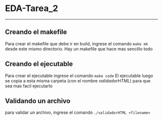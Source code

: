 # EDA-Tarea_2
***
## Creando el makefile
Para crear el makefile que debe ir en build,
ingrese el comando 
    `make mk` 
desde este mismo directorio. Hay un makefile que hace mas sencillo todo

## Creando el ejecutable
Para crear el ejecutable ingrese el comando 
    `make code`
El ejecutable luego se copia a esta misma carpeta (con el 
nombre *validadorHTML*) para que sea mas facil ejecutarlo

## Validando un archivo
para validar un archivo, ingrese el comando
    `./validadorHTML <filename>`
